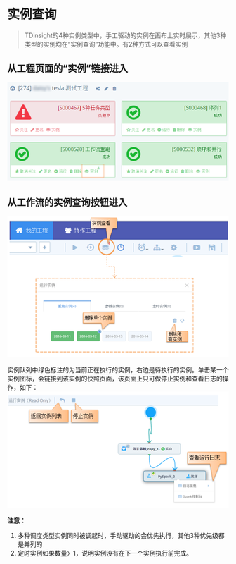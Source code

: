 # 实例查询

> TDinsight的4种实例类型中，手工驱动的实例在画布上实时展示，其他3种类型的实例均在“实例查询”功能中。有2种方式可以查看实例

## 从工程页面的“实例”链接进入

![](../../.gitbook/assets/instanceview1.png)

## 从工作流的实例查询按钮进入

![](../../.gitbook/assets/instanceview2.png)

实例队列中绿色标注的为当前正在执行的实例，右边是待执行的实例。单击某一个实例图标，会链接到该实例的快照页面，该页面上只可做停止实例和查看日志的操作，如下：  ![](../../.gitbook/assets/instanceview3.png)

**注意：** 

1. 多种调度类型实例同时被调起时，手动驱动的会优先执行，其他3种优先级都是并列的
2. 定时实例如果数量〉1，说明实例没有在下一个实例执行前完成。

